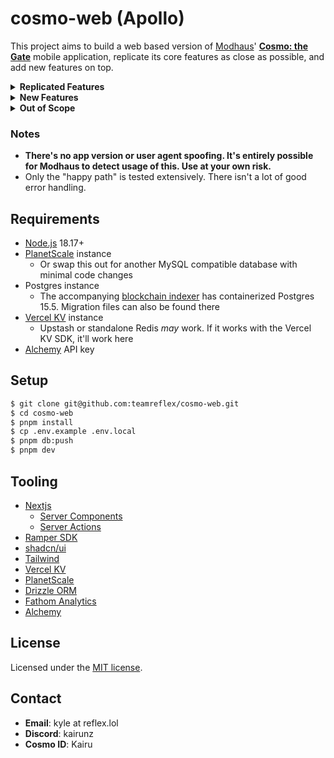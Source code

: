 # cosmo-web (Apollo)

This project aims to build a web based version of [Modhaus](https://www.mod-haus.com/)' **[Cosmo: the Gate](https://play.google.com/store/apps/details?id=com.modhaus.cosmo)** mobile application, replicate its core features as close as possible, and add new features on top.

<details>
  <summary><b>Replicated Features</b></summary>

- Authentication
  - Sign in with Ramper
  - Cosmo user/token fetching
  - Token refreshing
  - Sign out
  - "My Page" displaying Cosmo ID and wallet address
- Objekts/COMO
  - Fetching owned objekts
  - Sending objekts to another Cosmo user
  - Displaying reason for untransferable objekts - e.g. used for grid vs. not transferrable (event, welcome) vs. pending mint
  - All available filters
  - Display COMO balances
- Grid
  - Displaying grid completion stats
  - Displaying available seasons and editions
  - Displaying grid per member with pre-selected objekts
  - Ability to select a different objekt to use for a grid slot
  - Submitting completed grids and claiming the reward
- Artist
  - Fetching artist information
  - Artist switching (homepage defaults to selected)
- News
  - Displaying homepage news feed
  - Displaying "today's atmosphere" and "Cosmo exclusive" feeds
  - Inline playback of exclusive m3u8 streams (broken on iOS due to HLS)
- Gravity
  - Displaying list of gravity events
  - Render dynamic gravity event description
  - Display details about a specific gravity event (ranking, leaderboard etc)

</details>

<details>
  <summary><b>New Features</b></summary>

- "lock" an objekt to prevent it from being sent to another user (like the Superstar games)
- Fetching other user's collections
  - Includes user search box with recent history
  - Filter state is stored in the URL for sharing
  - Cosmo ID or Polygon address can be used
  - Supports address -> Cosmo ID resolution if the ID has been logged
- Indexing of all released objekts
- Wishlist builder
- COMO drop calendar
- Polygon gas price display
- Displaying trade history
  - Includes displaying Cosmo ID if available

</details>

<details>
  <summary><b>Out of Scope</b></summary>
  
  - Account registration. There's too much that goes into the onboarding process, not worth the effort.
  - Account settings. There's not enough in there to adjust right now.
  - Purchasing objekts. Apple/Google services are used.
  - Gravity voting. Maybe if the transaction calldata is figured out.
</details>

### Notes

- **There's no app version or user agent spoofing. It's entirely possible for Modhaus to detect usage of this. Use at your own risk.**
- Only the "happy path" is tested extensively. There isn't a lot of good error handling.

## Requirements

- [Node.js](https://nodejs.org/en/) 18.17+
- [PlanetScale](https://planetscale.com/) instance
  - Or swap this out for another MySQL compatible database with minimal code changes
- Postgres instance
  - The accompanying [blockchain indexer](https://github.com/teamreflex/cosmo-db) has containerized Postgres 15.5. Migration files can also be found there
- [Vercel KV](https://vercel.com/docs/storage/vercel-kv) instance
  - Upstash or standalone Redis _may_ work. If it works with the Vercel KV SDK, it'll work here
- [Alchemy](https://www.alchemy.com/) API key

## Setup

```bash
$ git clone git@github.com:teamreflex/cosmo-web.git
$ cd cosmo-web
$ pnpm install
$ cp .env.example .env.local
$ pnpm db:push
$ pnpm dev
```

## Tooling

- [Nextjs](https://nextjs.org/)
  - [Server Components](https://nextjs.org/docs/app/building-your-application/rendering/server-components)
  - [Server Actions](https://nextjs.org/docs/app/building-your-application/data-fetching/forms-and-mutations)
- [Ramper SDK](https://www.ramper.xyz/)
- [shadcn/ui](https://ui.shadcn.com/docs)
- [Tailwind](https://tailwindcss.com/)
- [Vercel KV](https://vercel.com/docs/storage/vercel-kv)
- [PlanetScale](https://planetscale.com/)
- [Drizzle ORM](https://orm.drizzle.team/)
- [Fathom Analytics](https://usefathom.com/)
- [Alchemy](https://www.alchemy.com/)

## License

Licensed under the [MIT license](https://github.com/teamreflex/cosmo-web/blob/main/LICENSE.md).

## Contact

- **Email**: kyle at reflex.lol
- **Discord**: kairunz
- **Cosmo ID**: Kairu
